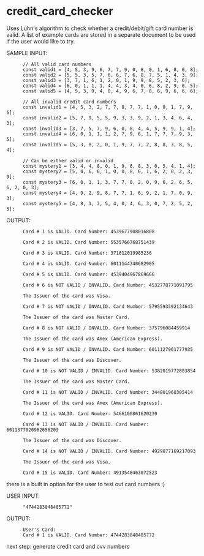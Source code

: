 # credit_card_checker
Uses Luhn's algorithm to check whether a credit/debit/gift card number is valid. A list of example cards are stored in a separate document to be used if the user would like to try.


SAMPLE INPUT:

          // All valid card numbers
          const valid1 = [4, 5, 3, 9, 6, 7, 7, 9, 0, 8, 0, 1, 6, 8, 0, 8];
          const valid2 = [5, 5, 3, 5, 7, 6, 6, 7, 6, 8, 7, 5, 1, 4, 3, 9];
          const valid3 = [3, 7, 1, 6, 1, 2, 0, 1, 9, 9, 8, 5, 2, 3, 6];
          const valid4 = [6, 0, 1, 1, 1, 4, 4, 3, 4, 0, 6, 8, 2, 9, 0, 5];
          const valid5 = [4, 5, 3, 9, 4, 0, 4, 9, 6, 7, 8, 6, 9, 6, 6, 6];

          // All invalid credit card numbers
          const invalid1 = [4, 5, 3, 2, 7, 7, 8, 7, 7, 1, 0, 9, 1, 7, 9, 5];
          const invalid2 = [5, 7, 9, 5, 5, 9, 3, 3, 9, 2, 1, 3, 4, 6, 4, 3];
          const invalid3 = [3, 7, 5, 7, 9, 6, 0, 8, 4, 4, 5, 9, 9, 1, 4];
          const invalid4 = [6, 0, 1, 1, 1, 2, 7, 9, 6, 1, 7, 7, 7, 9, 3, 5];
          const invalid5 = [5, 3, 8, 2, 0, 1, 9, 7, 7, 2, 8, 8, 3, 8, 5, 4];

          // Can be either valid or invalid
          const mystery1 = [3, 4, 4, 8, 0, 1, 9, 6, 8, 3, 0, 5, 4, 1, 4];
          const mystery2 = [5, 4, 6, 6, 1, 0, 0, 8, 6, 1, 6, 2, 0, 2, 3, 9];
          const mystery3 = [6, 0, 1, 1, 3, 7, 7, 0, 2, 0, 9, 6, 2, 6, 5, 6, 2, 0, 3];
          const mystery4 = [4, 9, 2, 9, 8, 7, 7, 1, 6, 9, 2, 1, 7, 0, 9, 3];
          const mystery5 = [4, 9, 1, 3, 5, 4, 0, 4, 6, 3, 0, 7, 2, 5, 2, 3];


OUTPUT:


          Card # 1 is VALID. Card Number: 4539677908016808

          Card # 2 is VALID. Card Number: 5535766768751439

          Card # 3 is VALID. Card Number: 371612019985236

          Card # 4 is VALID. Card Number: 6011144340682905

          Card # 5 is VALID. Card Number: 4539404967869666

          Card # 6 is NOT VALID / INVALID. Card Number: 4532778771091795

          The Issuer of the card was Visa.

          Card # 7 is NOT VALID / INVALID. Card Number: 5795593392134643

          The Issuer of the card was Master Card.

          Card # 8 is NOT VALID / INVALID. Card Number: 375796084459914

          The Issuer of the card was Amex (American Express).

          Card # 9 is NOT VALID / INVALID. Card Number: 6011127961777935

          The Issuer of the card was Discover.

          Card # 10 is NOT VALID / INVALID. Card Number: 5382019772883854

          The Issuer of the card was Master Card.

          Card # 11 is NOT VALID / INVALID. Card Number: 344801968305414

          The Issuer of the card was Amex (American Express).

          Card # 12 is VALID. Card Number: 5466100861620239

          Card # 13 is NOT VALID / INVALID. Card Number: 6011377020962656203

          The Issuer of the card was Discover.

          Card # 14 is NOT VALID / INVALID. Card Number: 4929877169217093

          The Issuer of the card was Visa.

          Card # 15 is VALID. Card Number: 4913540463072523




there is a built in option for the user to test out card numbers :)

USER INPUT:

          "4744283848485772"
    
OUTPUT:

          User's Card:
          Card # 1 is VALID. Card Number: 4744283848485772





next step: generate credit card and cvv numbers
